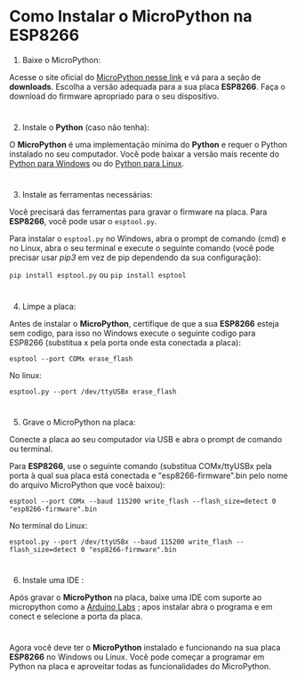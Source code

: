 # Como Instalar o MicroPython na ESP8266

1) Baixe o MicroPython:

Acesse o site oficial do [MicroPython nesse link](https://micropython.org/) e vá para a seção de **downloads**. Escolha a versão adequada para a sua placa **ESP8266**. Faça o download do firmware apropriado para o seu dispositivo.

#

2) Instale o **Python** (caso não tenha):

O **MicroPython** é uma implementação mínima do **Python** e requer o Python instalado no seu computador. Você pode baixar a versão mais recente do [Python para Windows](https://www.python.org/downloads/windows/) ou do [Python para Linux](https://python.org.br/instalacao-linux/).

#

3) Instale as ferramentas necessárias:

Você precisará das ferramentas para gravar o firmware na placa. Para **ESP8266**, você pode usar o `esptool.py`.

Para instalar o `esptool.py` no Windows, abra o prompt de comando (cmd) e no Linux, abra o seu terminal e execute o seguinte comando (você pode precisar usar *pip3* em vez de pip dependendo da sua configuração):

`pip install esptool.py` ou `pip install esptool`

#

4) Limpe a placa:

Antes de instalar o **MicroPython**, certifique de que a sua **ESP8266** esteja sem codigo, para isso no Windows execute o seguinte codigo para ESP8266 (substitua x pela porta onde esta conectada a placa):

`esptool --port COMx erase_flash`

No linux:

`esptool.py --port /dev/ttyUSBx erase_flash`

#

5) Grave o MicroPython na placa:

Conecte a placa ao seu computador via USB e abra o prompt de comando ou terminal.

Para **ESP8266**, use o seguinte comando (substitua COMx/ttyUSBx pela porta à qual sua placa está conectada e "esp8266-firmware".bin pelo nome do arquivo MicroPython que você baixou):

`esptool --port COMx --baud 115200 write_flash --flash_size=detect 0 "esp8266-firmware".bin`

No terminal do Linux:

`esptool.py --port /dev/ttyUSBx --baud 115200 write_flash --flash_size=detect 0 "esp8266-firmware".bin`

#

6) Instale uma IDE :

Após gravar o **MicroPython** na placa, baixe uma IDE com suporte ao micropython como a [Arduino Labs](https://labs.arduino.cc/en/labs/micropython) ; apos instalar abra o programa e em 
conect e selecione a porta da placa.

#

Agora você deve ter o **MicroPython** instalado e funcionando na sua placa **ESP8266** no Windows ou Linux. Você pode começar a programar em Python na placa e aproveitar todas as funcionalidades do MicroPython.